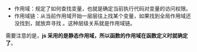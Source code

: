 - 作用域：规定了如何查找变量，也就是确定当前执行代码对变量的访问权限。
- 作用域链：从当前作用域开始一层层往上找某个变量，如果找到全局作用域还没找到，就放弃寻找 。这种层级关系就是作用域链。

需要注意的是，**js 采用的是静态作用域，所以函数的作用域在函数定义时就确定了**。
